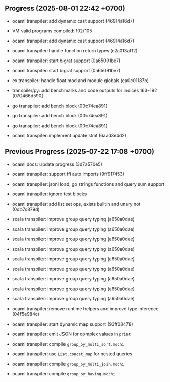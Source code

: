 ## Progress (2025-08-01 22:42 +0700)
- ocaml transpiler: add dynamic cast support (46914a16d7)

- VM valid programs compiled: 102/105

- ocaml transpiler: add dynamic cast support (46914a16d7)


- ocaml transpiler: handle function return types (e2a013af12)


- ocaml transpiler: start bigrat support (0a65091be7)


- ocaml transpiler: start bigrat support (0a65091be7)


- ex transpiler: handle float mod and module globals (ea0c01187b)


- transpiler/py: add benchmarks and code outputs for indices 163-192 (070466d590)


- go transpiler: add bench block (00c74ea891)


- go transpiler: add bench block (00c74ea891)


- go transpiler: add bench block (00c74ea891)


- ocaml transpiler: implement update stmt (6aad3e4d2)

## Previous Progress (2025-07-22 17:08 +0700)
- ocaml docs: update progress (3d7a570e5)


- ocaml transpiler: support ffi auto imports (9ff917453)

- ocaml transpiler: jsonl load, go strings functions and query sum support
- ocaml transpiler: ignore test blocks
- ocaml transpiler: add list set ops, exists builtin and unary not (0db7c879d)

- scala transpiler: improve group query typing (a650a0dae)


- scala transpiler: improve group query typing (a650a0dae)


- scala transpiler: improve group query typing (a650a0dae)


- scala transpiler: improve group query typing (a650a0dae)


- scala transpiler: improve group query typing (a650a0dae)


- scala transpiler: improve group query typing (a650a0dae)


- scala transpiler: improve group query typing (a650a0dae)


- scala transpiler: improve group query typing (a650a0dae)


- scala transpiler: improve group query typing (a650a0dae)


- ocaml transpiler: remove runtime helpers and improve type inference (04f5e984c)


- ocaml transpiler: start dynamic map support (93ff08478)


- ocaml transpiler: emit JSON for complex values in `print`
- ocaml transpiler: compile `group_by_multi_sort.mochi`

- ocaml transpiler: use `List.concat_map` for nested queries
- ocaml transpiler: compile `group_by_multi_join.mochi`
- ocaml transpiler: compile `group_by_having.mochi`
